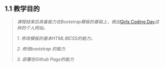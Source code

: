 ## 1.1 教学目的

>*课程结束后具备能力在Bootstrap模板的基础上，做出*[Girls Coding Day](http://girlscodingday.org/)*这样的个人网站。*
>
>*1. 修改模板的基本HTML和CSS的能力。*
>
>*2. 修改bootstrap 的能力*
>
>*3. 部署在Github Page的能力*
